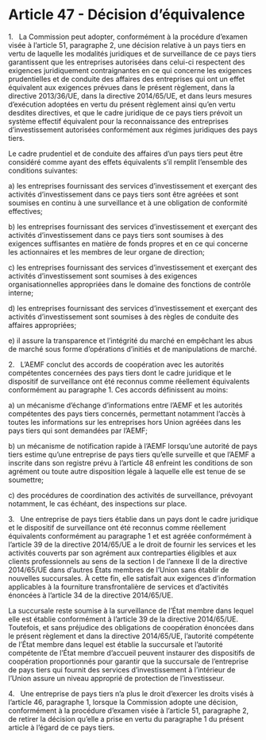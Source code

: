 # Article 47 - Décision d’équivalence


1.   La Commission peut adopter, conformément à la procédure d’examen visée à l’article 51, paragraphe 2, une décision relative à un pays tiers en vertu de laquelle les modalités juridiques et de surveillance de ce pays tiers garantissent que les entreprises autorisées dans celui-ci respectent des exigences juridiquement contraignantes en ce qui concerne les exigences prudentielles et de conduite des affaires des entreprises qui ont un effet équivalent aux exigences prévues dans le présent règlement, dans la directive 2013/36/UE, dans la directive 2014/65/UE, et dans leurs mesures d’exécution adoptées en vertu du présent règlement ainsi qu’en vertu desdites directives, et que le cadre juridique de ce pays tiers prévoit un système effectif équivalent pour la reconnaissance des entreprises d’investissement autorisées conformément aux régimes juridiques des pays tiers.

Le cadre prudentiel et de conduite des affaires d’un pays tiers peut être considéré comme ayant des effets équivalents s’il remplit l’ensemble des conditions suivantes:

a) les entreprises fournissant des services d’investissement et exerçant des activités d’investissement dans ce pays tiers sont être agréées et sont soumises en continu à une surveillance et à une obligation de conformité effectives;

b) les entreprises fournissant des services d’investissement et exerçant des activités d’investissement dans ce pays tiers sont soumises à des exigences suffisantes en matière de fonds propres et en ce qui concerne les actionnaires et les membres de leur organe de direction;

c) les entreprises fournissant des services d’investissement et exerçant des activités d’investissement sont soumises à des exigences organisationnelles appropriées dans le domaine des fonctions de contrôle interne;

d) les entreprises fournissant des services d’investissement et exerçant des activités d’investissement sont soumises à des règles de conduite des affaires appropriées;

e) il assure la transparence et l’intégrité du marché en empêchant les abus de marché sous forme d’opérations d’initiés et de manipulations de marché.

2.   L’AEMF conclut des accords de coopération avec les autorités compétentes concernées des pays tiers dont le cadre juridique et le dispositif de surveillance ont été reconnus comme réellement équivalents conformément au paragraphe 1. Ces accords définissent au moins:

a) un mécanisme d’échange d’informations entre l’AEMF et les autorités compétentes des pays tiers concernés, permettant notamment l’accès à toutes les informations sur les entreprises hors Union agréées dans les pays tiers qui sont demandées par l’AEMF;

b) un mécanisme de notification rapide à l’AEMF lorsqu’une autorité de pays tiers estime qu’une entreprise de pays tiers qu’elle surveille et que l’AEMF a inscrite dans son registre prévu à l’article 48 enfreint les conditions de son agrément ou toute autre disposition légale à laquelle elle est tenue de se soumettre;

c) des procédures de coordination des activités de surveillance, prévoyant notamment, le cas échéant, des inspections sur place.

3.   Une entreprise de pays tiers établie dans un pays dont le cadre juridique et le dispositif de surveillance ont été reconnus comme réellement équivalents conformément au paragraphe 1 et est agréée conformément à l’article 39 de la directive 2014/65/UE a le droit de fournir les services et les activités couverts par son agrément aux contreparties éligibles et aux clients professionnels au sens de la section I de l’annexe II de la directive 2014/65/UE dans d’autres États membres de l’Union sans établir de nouvelles succursales. À cette fin, elle satisfait aux exigences d’information applicables à la fourniture transfrontalière de services et d’activités énoncées à l’article 34 de la directive 2014/65/UE.

La succursale reste soumise à la surveillance de l’État membre dans lequel elle est établie conformément à l’article 39 de la directive 2014/65/UE. Toutefois, et sans préjudice des obligations de coopération énoncées dans le présent règlement et dans la directive 2014/65/UE, l’autorité compétente de l’État membre dans lequel est établie la succursale et l’autorité compétente de l’État membre d’accueil peuvent instaurer des dispositifs de coopération proportionnés pour garantir que la succursale de l’entreprise de pays tiers qui fournit des services d’investissement à l’intérieur de l’Union assure un niveau approprié de protection de l’investisseur.

4.   Une entreprise de pays tiers n’a plus le droit d’exercer les droits visés à l’article 46, paragraphe 1, lorsque la Commission adopte une décision, conformément à la procédure d’examen visée à l’article 51, paragraphe 2, de retirer la décision qu’elle a prise en vertu du paragraphe 1 du présent article à l’égard de ce pays tiers.
